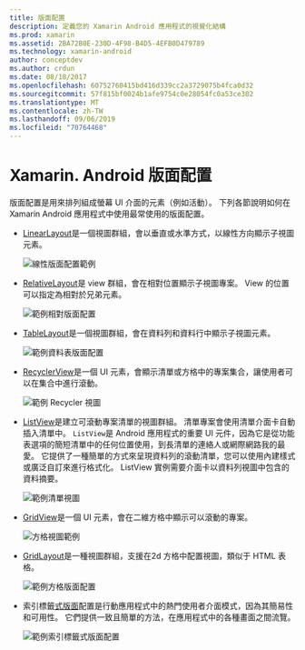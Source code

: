 ```yaml
---
title: 版面配置
description: 定義您的 Xamarin Android 應用程式的視覺化結構
ms.prod: xamarin
ms.assetid: 2BA72B0E-230D-4F98-B4D5-4EFB0D479789
ms.technology: xamarin-android
author: conceptdev
ms.author: crdun
ms.date: 08/18/2017
ms.openlocfilehash: 60752760415bd416d339cc2a3729075b4fca0d32
ms.sourcegitcommit: 57f815bf0024b1afe9754c0e28054fc0a53ce302
ms.translationtype: MT
ms.contentlocale: zh-TW
ms.lasthandoff: 09/06/2019
ms.locfileid: "70764468"
---
```

# <a name="xamarinandroid-layouts"></a>Xamarin. Android 版面配置

版面配置是用來排列組成螢幕 UI 介面的元素（例如活動）。 下列各節說明如何在 Xamarin Android 應用程式中使用最常使用的版面配置。

- [LinearLayout](~/android/user-interface/layouts/linear-layout.md)是一個視圖群組，會以垂直或水準方式，以線性方向顯示子視圖元素。

    ![線性版面配置範例](images/linear-layout.png)

- [RelativeLayout](~/android/user-interface/layouts/relative-layout.md)是 view 群組，會在相對位置顯示子視圖專案。 View 的位置可以指定為相對於兄弟元素。

    ![範例相對版面配置](images/relative-layout.png)

- [TableLayout](~/android/user-interface/layouts/table-layout.md)是一個視圖群組，會在資料列和資料行中顯示子視圖元素。

    ![範例資料表版面配置](images/table-layout.png)

- [RecyclerView](~/android/user-interface/layouts/recycler-view/index.md)是一個 UI 元素，會顯示清單或方格中的專案集合，讓使用者可以在集合中進行滾動。

    ![範例 Recycler 視圖](images/recycler-view.png)

- [ListView](~/android/user-interface/layouts/list-view/index.md)是建立可滾動專案清單的視圖群組。 清單專案會使用清單介面卡自動插入清單中。 `ListView`是 Android 應用程式的重要 UI 元件，因為它是從功能表選項的簡短清單中的任何位置使用，到長清單的連絡人或網際網路我的最愛。 它提供了一種簡單的方式來呈現資料列的滾動清單，您可以使用內建樣式或廣泛自訂來進行格式化。 ListView 實例需要介面卡以資料列視圖中包含的資料摘要。

    ![範例清單視圖](images/list-view.png)

- [GridView](~/android/user-interface/layouts/grid-view.md)是一個 UI 元素，會在二維方格中顯示可以滾動的專案。

    ![方格視圖範例](images/grid-view.png)

- [GridLayout](~/android/user-interface/layouts/grid-layout.md)是一種視圖群組，支援在2d 方格中配置視圖，類似于 HTML 表格。

    ![範例方格版面配置](images/grid-layout.png)

- 索引標籤[式版面](~/android/user-interface/layouts/tab-layout/index.md)配置是行動應用程式中的熱門使用者介面模式，因為其簡易性和可用性。 它們提供一致且簡單的方法，在應用程式中的各種畫面之間流覽。

    ![範例索引標籤式版面配置](images/tabbed-layout.png)
